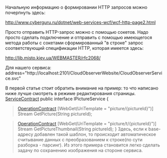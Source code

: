 Начальную информацию о формировании HTTP запросов можно почерпнуть здесь:

http://www.cyberguru.ru/dotnet/web-services-wcf/wcf-http-page2.html

Просто отправить HTTP-запрос можно с помощью сокетов. Надо просто сделать подключение и отправить с помощью имеющегося метода работы с сокетами сформированный "в строке" запрос соответствующий спецификации HTTP, которая имеется здесь:

http://lib.misto.kiev.ua/WEBMASTER/rfc2068/

Для нашего сервиса:
address="http://localhost:2101/CloudObserverWebsite/CloudObserverService.svc"

В первой статье стоит обратить внимание на пример:
то что написано ниже лучше смотреть в режиме редактирования страницы.
[ServiceContract](ServiceContract.md)
public interface IPictureService
{
> [OperationContract](OperationContract.md)
> [WebGet(UriTemplate = "picture/{pictureId}")]
> Stream GetPicture(String pictureId);

> [OperationContract](OperationContract.md)
> [WebGet(UriTemplate = "picture/t/{pictureId}")]
> Stream GetPictureThumbnail(String pictureId);
}
Здесь, если к base-адресу добавлен такой шаблон, то происходит автоматическое считывание данных с преобразованием к строке(по сути разборка - парсинг). Из этого примера становится легко сделать задачу по сохранению изображения на стороне сервиса.